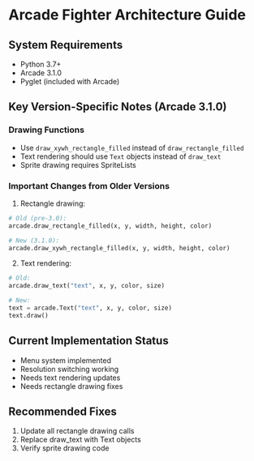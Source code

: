# Arcade Fighter Architecture Guide

## System Requirements
- Python 3.7+
- Arcade 3.1.0
- Pyglet (included with Arcade)

## Key Version-Specific Notes (Arcade 3.1.0)

### Drawing Functions
- Use `draw_xywh_rectangle_filled` instead of `draw_rectangle_filled`
- Text rendering should use `Text` objects instead of `draw_text`
- Sprite drawing requires SpriteLists

### Important Changes from Older Versions
1. Rectangle drawing:
```python
# Old (pre-3.0):
arcade.draw_rectangle_filled(x, y, width, height, color)

# New (3.1.0):
arcade.draw_xywh_rectangle_filled(x, y, width, height, color)
```

2. Text rendering:
```python
# Old:
arcade.draw_text("text", x, y, color, size)

# New:
text = arcade.Text("text", x, y, color, size)
text.draw()
```

## Current Implementation Status
- Menu system implemented
- Resolution switching working
- Needs text rendering updates
- Needs rectangle drawing fixes

## Recommended Fixes
1. Update all rectangle drawing calls
2. Replace draw_text with Text objects
3. Verify sprite drawing code